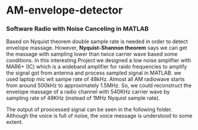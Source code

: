 # AM-envelope-detector
### Software Radio with Noise Canceling in MATLAB
 
Based on Nyquist theorem double sample rate is needed in order to detect envelope massage. However, **Nyquist-Shannon theorem**
says we can 
get the massage with sampling lower than twice carrier wave based some conditions.
In this interesting Project we designed a low noise amplifier with MAR6+ (IC) which is a wideband amplifier for raido frequencies 
to amplify the signal got from antenna and process sampled signal in MATLAB. we used laptop mic wit sampe rate of 48kHz. Almost all AM radiowave starts from 
around 500kHz to approximately 1.5MHz. So, we could reconstruct the envelope massage of a radio channel with 540KHz carrier wave by sampling rate of 48KHz
(instead of 1MHz Nyquist sample rate).

The output of proocessed signal can be seen in the following folder. Although the voice is full of noise, the voice message is understood to some extent.

